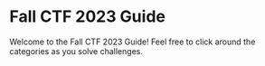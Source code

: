 # Fall CTF 2023 Guide

Welcome to the Fall CTF 2023 Guide! Feel free to click around the categories as you solve challenges.